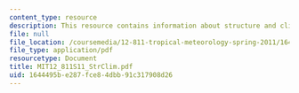 ```yaml
---
content_type: resource
description: This resource contains information about structure and climatology.
file: null
file_location: /coursemedia/12-811-tropical-meteorology-spring-2011/1644495be287fce84dbb91c317908d26_MIT12_811S11_StrClim.pdf
file_type: application/pdf
resourcetype: Document
title: MIT12_811S11_StrClim.pdf
uid: 1644495b-e287-fce8-4dbb-91c317908d26
---
```

